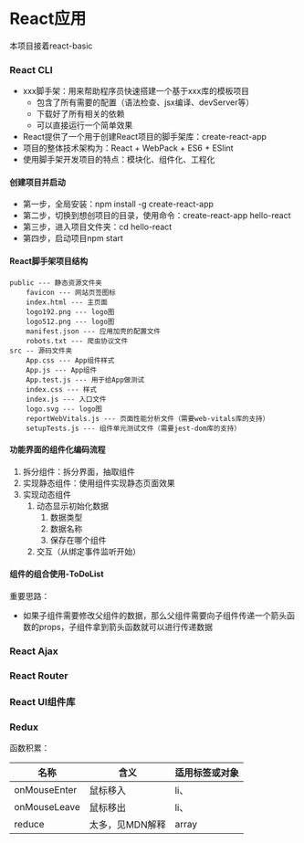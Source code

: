 # React应用

本项目接着react-basic

### React CLI

- xxx脚手架：用来帮助程序员快速搭建一个基于xxx库的模板项目
  - 包含了所有需要的配置（语法检查、jsx编译、devServer等）
  - 下载好了所有相关的依赖
  - 可以直接运行一个简单效果
- React提供了一个用于创建React项目的脚手架库：create-react-app
- 项目的整体技术架构为：React + WebPack + ES6 + ESlint
- 使用脚手架开发项目的特点：模块化、组件化、工程化

#### 创建项目并启动

- 第一步，全局安装：npm install -g create-react-app
- 第二步，切换到想创项目的目录，使用命令：create-react-app hello-react
- 第三步，进入项目文件夹：cd hello-react
- 第四步，启动项目npm start

#### React脚手架项目结构

```
public --- 静态资源文件夹
	favicon --- 网站页签图标
	index.html --- 主页面
	logo192.png --- logo图
	logo512.png --- logo图
	manifest.json --- 应用加壳的配置文件
	robots.txt --- 爬虫协议文件
src -- 源码文件夹
	App.css --- App组件样式
	App.js --- App组件
	App.test.js --- 用于给App做测试
	index.css --- 样式
	index.js --- 入口文件
	logo.svg --- logo图
	reportWebVitals.js --- 页面性能分析文件（需要web-vitals库的支持）
	setupTests.js --- 组件单元测试文件（需要jest-dom库的支持）
```

#### 功能界面的组件化编码流程

1. 拆分组件：拆分界面，抽取组件
2. 实现静态组件：使用组件实现静态页面效果
3. 实现动态组件
   1. 动态显示初始化数据
      1. 数据类型
      2. 数据名称
      3. 保存在哪个组件
   2. 交互（从绑定事件监听开始）

#### 组件的组合使用-ToDoList

重要思路：

- 如果子组件需要修改父组件的数据，那么父组件需要向子组件传递一个箭头函数的props，子组件拿到箭头函数就可以进行传递数据

### React  Ajax

### React  Router

### React UI组件库

### Redux



函数积累：

| 名称         | 含义            | 适用标签或对象 |
| ------------ | --------------- | -------------- |
| onMouseEnter | 鼠标移入        | li、           |
| onMouseLeave | 鼠标移出        | li、           |
| reduce       | 太多，见MDN解释 | array          |
